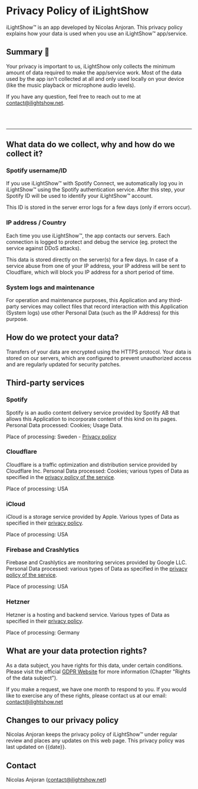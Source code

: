 # Privacy Policy of **iLightShow**

iLightShow™ is an app developed by Nicolas Anjoran. This privacy policy explains how your data is used when you use an iLightShow™ app/service.


## Summary 📝
Your privacy is important to us, iLightShow only collects the minimum amount of data required to make the app/service work. Most of the data used by the app isn't collected at all and only used locally on your device (like the music playback or microphone audio levels).

If you have any question, feel free to reach out to me at contact@ilightshow.net.

<br><br><hr>

## What data do we collect, why and how do we collect it?

### Spotify username/ID
If you use iLightShow™ with Spotify Connect, we automatically log you in iLightShow™ using the Spotify authentication service. After this step, your Spotify ID will be used to identify your iLightShow™ account. 

This ID is stored in the server error logs for a few days (only if errors occur).

### IP address / Country
Each time you use iLightShow™, the app contacts our servers. Each connection is logged to protect and debug the service (eg. protect the service against DDoS attacks).

This data is stored directly on the server(s) for a few days. In case of a service abuse from one of your IP address, your IP address will be sent to Cloudflare, which will block you IP address for a short period of time.

### System logs and maintenance
For operation and maintenance purposes, this Application and any third-party services may collect files that record interaction with this Application (System logs) use other Personal Data (such as the IP Address) for this purpose.

## How do we protect your data?
Transfers of your data are encrypted using the HTTPS protocol. Your data is stored on our servers, which are configured to prevent unauthorized access and are regularly updated for security patches.

## Third-party services

### Spotify
Spotify is an audio content delivery service provided by Spotify AB that allows this Application to incorporate content of this kind on its pages.
Personal Data processed: Cookies; Usage Data.

Place of processing: Sweden - [Privacy policy](https://www.spotify.com/us/legal/privacy-policy)

### Cloudflare
Cloudflare is a traffic optimization and distribution service provided by Cloudflare Inc.
Personal Data processed: Cookies; various types of Data as specified in the [privacy policy of the service](https://www.cloudflare.com/privacypolicy/).

Place of processing: USA

### iCloud
iCloud is a storage service provided by Apple.
Various types of Data as specified in their [privacy policy](https://www.apple.com/legal/privacy).

Place of processing: USA

### Firebase and Crashlytics
Firebase and Crashlytics are monitoring services provided by Google LLC.
Personal Data processed: various types of Data as specified in the [privacy policy of the service](https://policies.google.com/privacy).

Place of processing: USA

### Hetzner 
Hetzner is a hosting and backend service.
Various types of Data as specified in their [privacy policy](https://www.hetzner.com/rechtliches/datenschutz).

Place of processing: Germany

## What are your data protection rights?
As a data subject, you have rights for this data, under certain conditions. Please visit the official [GDPR Website](https://gdpr-info.eu) for more information (Chapter "Rights of the data subject").

If you make a request, we have one month to respond to you. If you would like to exercise any of these rights, please contact us at our email: contact@ilightshow.net

## Changes to our privacy policy
Nicolas Anjoran keeps the privacy policy of iLightShow™ under regular review and places any updates on this web page. This privacy policy was last updated on {{date}}.

## Contact
Nicolas Anjoran (contact@ilightshow.net)

